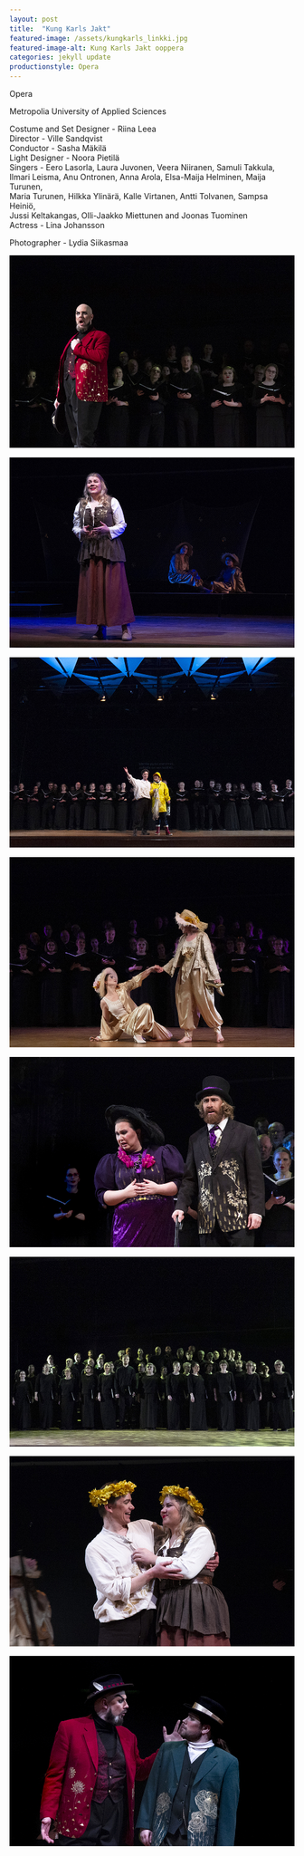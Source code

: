 ```yaml
---
layout: post
title:  "Kung Karls Jakt"
featured-image: /assets/kungkarls_linkki.jpg
featured-image-alt: Kung Karls Jakt ooppera
categories: jekyll update
productionstyle: Opera
---
```


Opera

Metropolia University of Applied Sciences

  Costume and Set Designer - Riina Leea  
  Director - Ville Sandqvist    
  Conductor - Sasha Mäkilä  
  Light Designer - Noora Pietilä  
  Singers - Eero Lasorla, Laura Juvonen, Veera Niiranen, Samuli Takkula,  
  Ilmari Leisma, Anu Ontronen, Anna Arola, Elsa-Maija Helminen, Maija Turunen,  
  Maria Turunen, Hilkka Ylinärä, Kalle Virtanen, Antti Tolvanen, Sampsa Heiniö,  
  Jussi Keltakangas, Olli-Jaakko Miettunen and Joonas Tuominen  
  Actress - Lina Johansson  

  Photographer - Lydia Siikasmaa


![alt text](/assets/projects/kung1.jpg)

![alt text](/assets/projects/kung2.jpg)

![alt text](/assets/projects/kung3.jpg)

![alt text](/assets/projects/kung4.jpg)

![alt text](/assets/projects/kung5.jpg)

![alt text](/assets/projects/kung6.jpg)

![alt text](/assets/projects/kung7.jpg)

![alt text](/assets/projects/kung8.jpg)